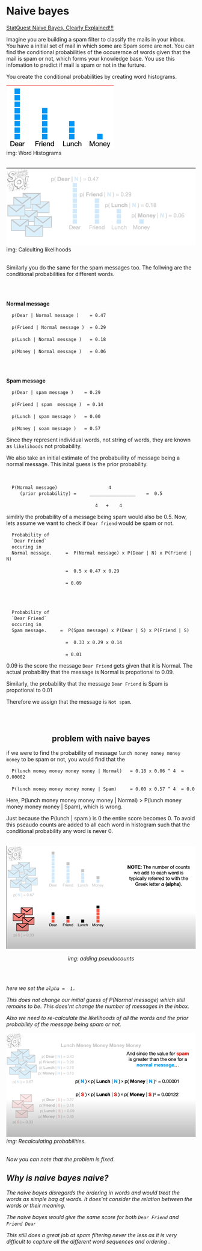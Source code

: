 <h1>Naive bayes</h1>

<a href = "https://www.youtube.com/watch?v=O2L2Uv9pdDA" > StatQuest Naive Bayes, Clearly Explained!!!</a>

Imagine you are building a spam filter to classify the mails  in your inbox. You have a initial set of mail in which some  are Spam some are not. 
You can find the conditional probabilities of the occurernce of words given that the mail is spam or not, which forms your knowledge base. You use this infomation to predict if mail is spam or not in the furture. 

You create the conditional probabilities by creating word histograms.
<br>


![image histogram](images/word_histograms.png)
<br>
img: Word Histograms
<br>
<br>

![calculating likelihoods](images/calculating-likelihoods.png)
<br>
img: Calculting likelihoods
<br>
<br>

Similarly  you do the same for the spam messages too.
The follwing are the conditional probabilities for different words. 

<br>
<br>

<b>Normal message</b>
      
      p(Dear | Normal message )    = 0.47
      
      p(Friend | Normal message )  = 0.29
      
      p(Lunch | Normal message )   = 0.18
      
      p(Money | Normal message )   = 0.06

<br>
<br>

<b>Spam message</b>
      
      p(Dear | spam message )    = 0.29
      
      p(Friend | spam  message )  = 0.14
      
      p(Lunch | spam message )   = 0.00
      
      p(Money | soam message )   = 0.57



Since they represent individual words, not string of words,  they are known as `likelihoods` not probability. 

We also take an initial estimate of the probabuility of message being a normal message. This inital guess is the prior probability. 

<br>


      P(Normal message)                   4
         (prior probability) =     _________________    =  0.5
       
                                     4   +    4                   




similrly  the probability of a message being  spam would also be 0.5. 
Now,  lets assume we want to check if `Dear friend` would be spam or not.


      Probability of
      `Dear Friend`      
      occuring in
      Normal message.     =  P(Normal message) x P(Dear | N) x P(Friend | N)
      
                          =  0.5 x 0.47 x 0.29
                          
                          = 0.09
<br>
<br>

      Probability of
      `Dear Friend`      
      occuring in
      Spam message.     =  P(Spam message) x P(Dear | S) x P(Friend | S)
      
                          =  0.33 x 0.29 x 0.14
                          
                          = 0.01


0.09 is the score the message  `Dear Friend` gets given that it is Normal. 
The actual probability that the message is Normal is propotional to 0.09. 

Similarly, the probability that the message `Dear Friend` is Spam is  propotional to 0.01

Therefore we assign that the message  is  `Not spam`. 

<br>
<br>

<h2 style = "text-align:center">problem with naive bayes</h2>

if we were to find the probability of message `lunch money money money money` to be spam or not, you would find that the 

      P(lunch money money money money | Normal)   = 0.18 x 0.06 ^ 4  = 0.00002
      
      P(lunch money money money money | Spam)     = 0.00 x 0.57 ^ 4  = 0.0 


Here, P(lunch money money money money | Normal) > P(lunch money money money money | Spam), which is wrong. 


Just because the  P(lunch | spam ) is 0  the entire score becomes 0.
To avoid this pseaudo counts are added to all each word in histogram such that the conditional probability  any word is never 0. 
<br>
<br>
<p align ="center">
<img src = "images/pseudo-counts.png" style = "width:400"></img>
</p>





<p align = "center"> 
<i>img: adding pseudocounts<i>
</p>

<br>
<br>

here we set the `alpha =  1.`

This does  not change our initial guess of P(Normal message) which still remains to be. This does'nt change the number of messages in the inbox. 

Also we need to re-calculate the likelihoods of all the words and the prior probability of the message being spam or not.


![recalculating the probabilies for lunch money money money](images/recalculating-probabilities.png)
<br>
img: Recalculating probabilities.
<br>
<br>


Now you can note that the problem is fixed. 




<h2>Why is naive bayes naive?</h2>

The naive bayes disregards the ordering in words and would treat the words as simple bag of words. It does'nt consider the relation between the words or their meaning. 

The naive bayes would give the same score for both 
            `Dear Friend`  and `Friend Dear` 


This still does a great job at spam filtering never the less as it is very difficult to capture all the different word sequences and ordering . 